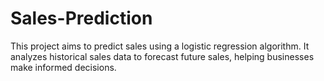 # Sales-Prediction
This project aims to predict sales using a logistic regression algorithm. It analyzes historical sales data to forecast future sales, helping businesses make informed decisions.
